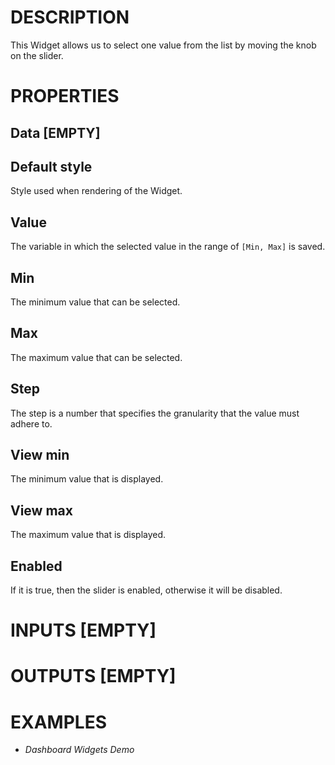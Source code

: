 # DESCRIPTION

This Widget allows us to select one value from the list by moving the knob on the slider.

# PROPERTIES

## Data [EMPTY]


## Default style

Style used when rendering of the Widget.

## Value

The variable in which the selected value in the range of `[Min, Max]` is saved.

## Min

The minimum value that can be selected.

## Max

The maximum value that can be selected.

## Step

The step is a number that specifies the granularity that the value must adhere to.

## View min

The minimum value that is displayed.

## View max

The maximum value that is displayed.

## Enabled

If it is true, then the slider is enabled, otherwise it will be disabled.

# INPUTS [EMPTY]

# OUTPUTS [EMPTY]

# EXAMPLES

-   _Dashboard Widgets Demo_
